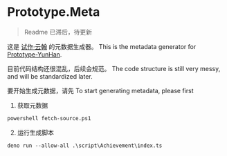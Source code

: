 # Prototype.Meta

> Readme 已滞后，待更新

这是 [试作·云翰](https://github.com/SharpDotNUT/Prototype-YunHan) 的元数据生成器。
This is the metadata generator for [Prototype-YunHan](https://github.com/SharpDotNUT/Prototype-YunHan).

目前代码结构还很混乱，后续会规范。
The code structure is still very messy, and will be standardized later.

要开始生成元数据，请先
To start generating metadata, please first

1. 获取元数据

```bash
powershell fetch-source.ps1
```

2. 运行生成脚本

```
deno run --allow-all .\script\Achievement\index.ts
```
